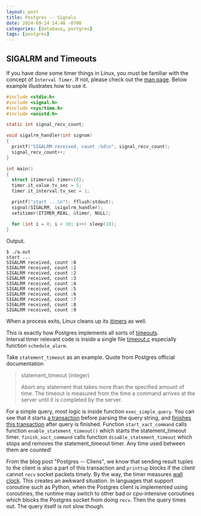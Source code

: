 ```yaml
---
layout: post
title: Postgres -- Signals
date: 2024-09-24 14:40 -0700
categories: [database, postgres]
tags: [postgres]
---
```


## SIGALRM and Timeouts

If you have done some timer things in Linux, you must be familiar with the
concept of `Interval Timer`. If not, please check out the
[man page](https://man7.org/linux/man-pages/man2/setitimer.2.html). Below
example illustrates how to use it.

```c
#include <stdio.h>
#include <signal.h>
#include <sys/time.h>
#include <unistd.h>

static int signal_recv_count;

void sigalrm_handler(int signum)
{
  printf("SIGALRM received, count :%d\n", signal_recv_count);
  signal_recv_count++;
}

int main()
{
  struct itimerval timer={0};
  timer.it_value.tv_sec = 5;
  timer.it_interval.tv_sec = 1;

  printf("start ...\n"); fflush(stdout);
  signal(SIGALRM, &sigalrm_handler);
  setitimer(ITIMER_REAL, &timer, NULL);

  for (int i = 0; i < 10; i++) sleep(10);
}
```

Output.

```
$ ./a.out
start ...
SIGALRM received, count :0
SIGALRM received, count :1
SIGALRM received, count :2
SIGALRM received, count :3
SIGALRM received, count :4
SIGALRM received, count :5
SIGALRM received, count :6
SIGALRM received, count :7
SIGALRM received, count :8
SIGALRM received, count :9
```

When a process exits, Linux cleans up its
[itimers](https://github.com/torvalds/linux/blob/005f6f34bd47eaa61d939a2727fc648e687b84c1/kernel/time/posix-timers.c#L1093)
as well.

This is exactly how Postgres implements all sorts of
[timeouts](https://github.com/postgres/postgres/blob/a3e6c6f929912f928fa405909d17bcbf0c1b03ee/src/include/utils/timeout.h#L23).  
Interval timer relevant code is inside a single file
[timeout.c](https://github.com/postgres/postgres/blob/a3e6c6f929912f928fa405909d17bcbf0c1b03ee/src/backend/utils/misc/timeout.c#L210)
especially function `schedule_alarm`.

Take `statement_timeout` as an example. Quote from Postgres official
documentation

> statement_timeout (integer)
>
> Abort any statement that takes more than the specified amount of time. The
> timeout is measured from the time a command arrives at the server until it is
> completed by the server.

For a simple query, most logic is inside function `exec_simple_query`. You can
see that it starts
[a transaction](https://github.com/postgres/postgres/blob/a3e6c6f929912f928fa405909d17bcbf0c1b03ee/src/backend/tcop/postgres.c#L1143)
before parsing the query string, and
[finishes this transaction](https://github.com/postgres/postgres/blob/a3e6c6f929912f928fa405909d17bcbf0c1b03ee/src/backend/tcop/postgres.c#L1299)
after query is finished. Function `start_xact_command` calls function
`enable_statement_timeout()` which starts the statement_timeout timer.
`finish_xact_command` calls function `disable_statement_timeout` which stops
and removes the statement_timeout timer. Any time used between them are
counted!

From the blog post "Postgres -- Cliens", we know that sending result tuples to
the client is also a part of this transaction and `printtup` blocks if the
client cannot `recv` socket packets timely. By the way, the timer measures
[wall clock](https://github.com/postgres/postgres/blob/a3e6c6f929912f928fa405909d17bcbf0c1b03ee/src/backend/utils/misc/timeout.c#L339).
This creates an awkward situation. In languages that support coroutine such as
Python, when the Postgres client is implemented using coroutines, the runtime
may switch to other bad or cpu-intensive coroutines which blocks the Postgres
socket from doing `recv`. Then the query times out. The query itself is not
slow though.
